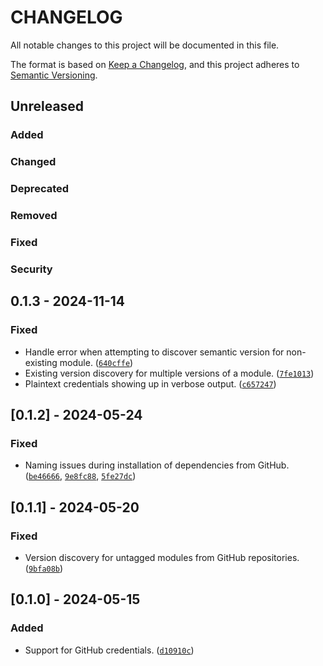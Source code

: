 # CHANGELOG

All notable changes to this project will be documented in this file.

The format is based on [Keep a Changelog](https://keepachangelog.com/en/1.1.0/),
and this project adheres to [Semantic Versioning](https://semver.org/spec/v2.0.0.html).

## Unreleased

### Added

### Changed

### Deprecated

### Removed

### Fixed

### Security

## 0.1.3 - 2024-11-14

### Fixed

- Handle error when attempting to discover semantic version for non-existing module. ([`640cffe`](https://github.com/terminalPoltergeist/Pmirin/commit/640cffe83b760489b12f982e01998379e9372494))
- Existing version discovery for multiple versions of a module. ([`7fe1013`](https://github.com/terminalPoltergeist/Pmirin/commit/7fe101300e718b0a1185f83b2715ca934c313f63))
- Plaintext credentials showing up in verbose output. ([`c657247`](https://github.com/terminalPoltergeist/Pmirin/commit/c657247176c32af5d82f7ff407fa14495c296628))

## [0.1.2] - 2024-05-24

### Fixed

- Naming issues during installation of dependencies from GitHub. ([`be46666`](https://github.com/terminalPoltergeist/Pmirin/commit/be466668dded8518c355f24d157bbef42462d756), [`9e8fc88`](https://github.com/terminalPoltergeist/Pmirin/commit/9e8fc884c5c129619acc7d01f536e88fd5d7ddf2), [`5fe27dc`](https://github.com/terminalPoltergeist/Pmirin/commit/5fe27dc246fa6e3e7c7202bca5bf62fb0c42f80e))

## [0.1.1] - 2024-05-20

### Fixed

- Version discovery for untagged modules from GitHub repositories. ([`9bfa08b`](https://github.com/terminalPoltergeist/Pmirin/commit/9bfa08b4eb88856a80fdf039215ca5954abe2e51))

## [0.1.0] - 2024-05-15

### Added

- Support for GitHub credentials. ([`d10910c`](https://github.com/terminalPoltergeist/Pmirin/commit/d10910cb80ff258a3c079a1bf8ac3de45bc33d03))
